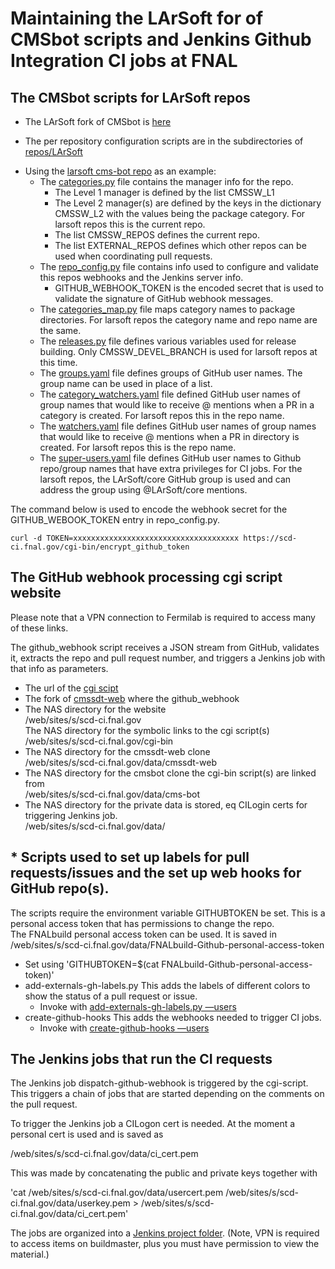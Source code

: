 # Maintaining the LArSoft for of CMSbot scripts and Jenkins Github Integration CI jobs at FNAL

## The CMSbot scripts for LArSoft repos

-   The LArSoft fork of CMSbot is [here](https://github.com/LArSoft/cms-bot)

<!-- -->

-   The per repository configuration scripts are in the subdirectories of [repos/LArSoft](https://github.com/LArSoft/cms-bot/tree/master/repos/LArSoft)

<!-- -->

-   Using the [larsoft cms-bot repo](https://github.com/LArSoft/cms-bot/tree/master/repos/LArSoft/larsoft) as an example:
    -   The [categories.py](https://github.com/LArSoft/cms-bot/blob/master/repos/LArSoft/larsoft/categories.py) file contains the manager info for the repo.
        -   The Level 1 manager is defined by the list CMSSW_L1
        -   The Level 2 manager(s) are defined by the keys in the dictionary CMSSW_L2 with the values being the package category. For larsoft repos this is the current repo.
        -   The list CMSSW_REPOS defines the current repo.
        -   The list EXTERNAL_REPOS defines which other repos can be used when coordinating pull requests.
    -   The [repo_config.py](https://github.com/LArSoft/cms-bot/blob/master/repos/LArSoft/larsoft/repo_config.py) file contains info used to configure and validate this repos webhooks and the Jenkins server info.
        -   GITHUB_WEBHOOK_TOKEN is the encoded secret that is used to validate the signature of GitHub webhook messages.
    -   The [categories_map.py](https://github.com/LArSoft/cms-bot/blob/master/repos/LArSoft/larsoft/categories_map.py) file maps category names to package directories. For larsoft repos the category name and repo name are the same.
    -   The [releases.py](https://github.com/LArSoft/cms-bot/blob/master/repos/LArSoft/larsoft/releases.py) file defines various variables used for release building. Only CMSSW_DEVEL_BRANCH is used for larsoft repos at this time.
    -   The [groups.yaml](https://github.com/LArSoft/cms-bot/blob/master/repos/LArSoft/larsoft/groups.yaml) file defines groups of GitHub user names. The group name can be used in place of a list.
    -   The [category_watchers.yaml](https://github.com/LArSoft/cms-bot/blob/master/repos/LArSoft/larsoft/category-watchers.yaml) file defined GitHub user names of group names that would like to receive @ mentions when a PR in a category is created. For larsoft repos this in the repo name.
    -   The [watchers.yaml](https://github.com/LArSoft/cms-bot/blob/master/repos/LArSoft/larsoft/watchers.yaml) file defines GitHub user names of group names that would like to receive @ mentions when a PR in directory is created. For larsoft repos this is the repo name.
    -   The [super-users.yaml](https://github.com/LArSoft/cms-bot/blob/master/repos/LArSoft/larsoft/super-users.yaml) file defines GitHub user names to Github repo/group names that have extra privileges for CI jobs. For the larsoft repos, the LArSoft/core GitHub group is used and can address the group using @LArSoft/core mentions.

The command below is used to encode the webhook secret for the GITHUB_WEBOOK_TOKEN entry in repo_config.py.

    curl -d TOKEN=xxxxxxxxxxxxxxxxxxxxxxxxxxxxxxxxxxxxx https://scd-ci.fnal.gov/cgi-bin/encrypt_github_token

## The GitHub webhook processing cgi script website

Please note that a VPN connection to Fermilab is required to access many of these links.

The github_webhook script receives a JSON stream from GitHub, validates it, extracts the repo and pull request number, and triggers a Jenkins job with that info as parameters.

-   The url of the [cgi scipt](https://scd.ci.fnal.gov/cgi-bin/github_webhook)
-   The fork of [cmssdt-web](https://github.com/gartung/cmssdt-web.git) where the github_webhook
-   The NAS directory for the website  
    /web/sites/s/scd-ci.fnal.gov  
    The NAS directory for the symbolic links to the cgi script(s)  
    /web/sites/s/scd-ci.fnal.gov/cgi-bin
-   The NAS directory for the cmssdt-web clone  
    /web/sites/s/scd-ci.fnal.gov/data/cmssdt-web
-   The NAS directory for the cmsbot clone the cgi-bin script(s) are linked from  
    /web/sites/s/scd-ci.fnal.gov/data/cms-bot
-   The NAS directory for the private data is stored, eq CILogin certs for triggering Jenkins job.  
    /web/sites/s/scd-ci.fnal.gov/data/

## \* Scripts used to set up labels for pull requests/issues and the set up web hooks for GitHub repo(s).

The scripts require the environment variable GITHUBTOKEN be set. This is a personal access token that has permissions to change the repo.  
The FNALbuild personal access token can be used. It is saved in /web/sites/s/scd-ci.fnal.gov/data/FNALbuild-Github-personal-access-token

-   Set using 'GITHUBTOKEN=$(cat FNALbuild-Github-personal-access-token)'
-   add-externals-gh-labels.py This adds the labels of different colors to show the status of a pull request or issue.
    -   Invoke with [add-externals-gh-labels.py —users](https://github.com/LArSoft/cms-bot/blob/master/add-externals-gh-labels.py)
-   create-github-hooks This adds the webhooks needed to trigger CI jobs.
    -   Invoke with [create-github-hooks —users](https://github.com/LArSoft/cms-bot/blob/master/create-github-hooks)

## The Jenkins jobs that run the CI requests

The Jenkins job dispatch-github-webhook is triggered by the cgi-script. This triggers a chain of jobs that are started depending on the comments on the pull request.

To trigger the Jenkins job a CILogon cert is needed. At the moment a personal cert is used and is saved as

/web/sites/s/scd-ci.fnal.gov/data/ci_cert.pem

This was made by concatenating the public and private keys together with

'cat /web/sites/s/scd-ci.fnal.gov/data/usercert.pem /web/sites/s/scd-ci.fnal.gov/data/userkey.pem \> /web/sites/s/scd-ci.fnal.gov/data/ci_cert.pem'

The jobs are organized into a [Jenkins project folder](https://buildmaster.fnal.gov/buildmaster/view/GitHub_Integration/job/GithubIntegration/). (Note, VPN is required to access items on buildmaster, plus you must have permission to view the material.) 
